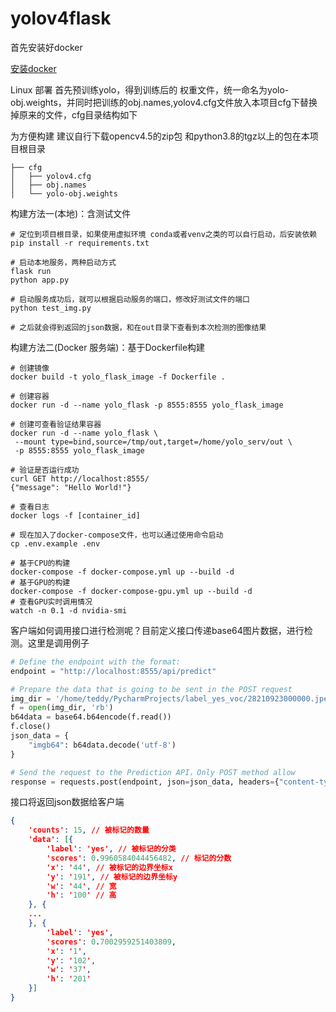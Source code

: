 # yolov4flask


首先安装好docker

[安装docker](https://yeasy.gitbook.io/docker_practice/install/ubunt)

Linux 部署
首先预训练yolo，得到训练后的 权重文件，统一命名为yolo-obj.weights，并同时把训练的obj.names,yolov4.cfg文件放入本项目cfg下替换掉原来的文件，cfg目录结构如下

为方便构建 建议自行下载opencv4.5的zip包 和python3.8的tgz以上的包在本项目根目录

```shell
├── cfg
│   ├── yolov4.cfg
│   ├── obj.names
│   └── yolo-obj.weights
```

构建方法一(本地)：含测试文件

```shell
# 定位到项目根目录，如果使用虚拟环境 conda或者venv之类的可以自行启动，后安装依赖
pip install -r requirements.txt

# 启动本地服务，两种启动方式
flask run
python app.py

# 启动服务成功后，就可以根据启动服务的端口，修改好测试文件的端口
python test_img.py

# 之后就会得到返回的json数据，和在out目录下查看到本次检测的图像结果
```

构建方法二(Docker 服务端)：基于Dockerfile构建

```shell
# 创建镜像
docker build -t yolo_flask_image -f Dockerfile .

# 创建容器
docker run -d --name yolo_flask -p 8555:8555 yolo_flask_image

# 创建可查看验证结果容器
docker run -d --name yolo_flask \                         
 --mount type=bind,source=/tmp/out,target=/home/yolo_serv/out \
 -p 8555:8555 yolo_flask_image

# 验证是否运行成功
curl GET http://localhost:8555/
{"message": "Hello World!"}

# 查看日志
docker logs -f [container_id]

# 现在加入了docker-compose文件，也可以通过使用命令启动
cp .env.example .env

# 基于CPU的构建
docker-compose -f docker-compose.yml up --build -d
# 基于GPU的构建
docker-compose -f docker-compose-gpu.yml up --build -d
# 查看GPU实时调用情况
watch -n 0.1 -d nvidia-smi
```

客户端如何调用接口进行检测呢？目前定义接口传递base64图片数据，进行检测。这里是调用例子
```python
# Define the endpoint with the format: 
endpoint = "http://localhost:8555/api/predict"

# Prepare the data that is going to be sent in the POST request
img_dir = '/home/teddy/PycharmProjects/label_yes_voc/28210923000000.jpeg'
f = open(img_dir, 'rb')
b64data = base64.b64encode(f.read())
f.close()
json_data = {
    "imgb64": b64data.decode('utf-8')
}

# Send the request to the Prediction API，Only POST method allow
response = requests.post(endpoint, json=json_data, headers={"content-type": "application/json"})
```

接口将返回json数据给客户端
```json
{
	'counts': 15, // 被标记的数量
	'data': [{
		'label': 'yes', // 被标记的分类
		'scores': 0.9960584044456482, // 标记的分数
		'x': '44', // 被标记的边界坐标x
		'y': '191', // 被标记的边界坐标y
		'w': '44', // 宽
		'h': '100' // 高
	}, {
	...
    }, {
		'label': 'yes',
		'scores': 0.7002959251403809,
		'x': '1',
		'y': '102',
		'w': '37',
		'h': '201'
	}]
}
```